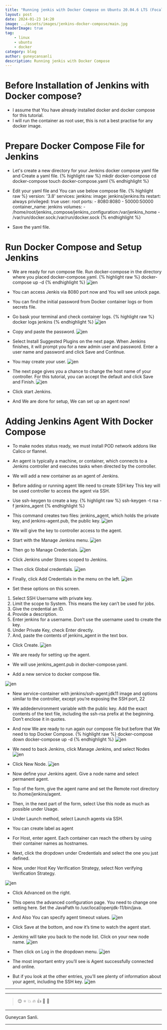 ```yaml
---
title: "Running jenkis with Docker Compose on Ubuntu 20.04.6 LTS (Focal Fossa)"
layout: post
date: 2024-01-23 14:20
image: ../assets/images/jenkins-docker-compose/main.jpg
headerImage: true
tag:
    - linux
    - ubuntu
    - docker
category: blog
author: guneycansanli
description: Running jenkis with Docker Compose
---
```


# Before Installation of Jenkins with Docker compose?

- I assume that You have already installed docker and docker compose for this tutorial.
- I will run the container as root user, this is not a best practise for any docker image. 

# Prepare Docker Compose File for Jenkins

- Let's create a new directory for your Jenkins docker compose yaml file and Create a yaml file.
{% highlight raw %}
mkdir docker-compose
cd docker-compose
touch docker-compose.yaml
{% endhighlight %}

- Edit your yaml file and You can use below compose file.
{% highlight raw %}
version: '3.8'
services:
  jenkins:
    image: jenkins/jenkins:lts
    restart: always
    privileged: true
    user: root
    ports:
      - 8080:8080
      - 50000:50000
    container_name: jenkins
    volumes:
      - /home/root/jenkins_compose/jenkins_configuration:/var/jenkins_home
      - /var/run/docker.sock:/var/run/docker.sock
{% endhighlight %}

- Save the yaml file.

# Run Docker Compose and Setup Jenkins

- We are ready for run compose file. Run docker-compose in the directory where you placed docker-compose.yaml.
{% highlight raw %}
docker-compose up -d
{% endhighlight %}
![jen][1]

- You can access Jenkis via 8080 port now and You will see unlock page.
- You can find the initial password from Docker container logs or from secrets file.
- Go bask your terminal and check container logs.
{% highlight raw %}
docker logs jenkins
{% endhighlight %}
![jen][2]

- Copy and paste the password.
![jen][3]

- Select Install Suggested Plugins on the next page. When Jenkins finishes, it will prompt you for a new admin user and password. Enter a user name and password and click Save and Continue.

- You may create your user.
![jen][4]

- The next page gives you a chance to change the host name of your controller. For this tutorial, you can accept the default and click Save and Finish.
![jen][5]


- Click start Jenkins. 
- And We are done for setup, We can set up an agent now!


# Adding Jenkins Agent With Docker Compose

- To make nodes status ready, we must install POD network addons like Calico or flannel.
- An agent is typically a machine, or container, which connects to a Jenkins controller and executes tasks when directed by the controller.
- We will add a new container as an agent of Jenkins.
- Before adding or running agent We need to create SSH key This key will be used controller to access the agent via SSH.
- Use ssh-keygen to create a key.
{% highlight raw %}
ssh-keygen -t rsa -f jenkins_agent
{% endhighlight %}

- This command creates two files: jenkins_agent, which holds the private key, and jenkins-agent.pub, the public key.
![jen][6]

- We will give the key to controller access to the agent.
- Start with the Manage Jenkins menu.
![jen][8]

- Then go to Manage Credentials.
![jen][9]

- Click Jenkins under Stores scoped to Jenkins.
- Then click Global credentials.
![jen][10]

- Finally, click Add Credentials in the menu on the left.
![jen][11]

- Set these options on this screen.
1. Select SSH Username with private key.
2. Limit the scope to System. This means the key can’t be used for jobs.
3. Give the credential an ID.
4. Provide a description.
5. Enter jenkins for a username. Don’t use the username used to create the key.
6. Under Private Key,  check Enter directly.
7. And, paste the contents of jenkins_agent in the text box.

- Click Create.
![jen][12]

- We are ready for setting up the agent.
- We will use jenkins_agent.pub in docker-compose.yaml.
- Add a new service to docker compose file.

![jen][13]
- New service-container with jenkins/ssh-agent:jdk11 image and options similar to the controller, except you’re exposing the SSH port, 22
- We addedenvironment variable with the public key. Add the exact contents of the text file, including the ssh-rsa prefix at the beginning. Don’t enclose it in quotes.


- And now We are ready to run again our compose file but before that We need to top Docker Compose.
{% highlight raw %}
docker-compose down
docker-compose up -d
{% endhighlight %}
![jen][14]

- We need to back Jenkins, click Manage Jenkins, and select Nodes
![jen][15]

- Click New Node.
![jen][16]

- Now define your Jenkins agent. Give a node name and select permanent agent.

- Top of the form, give the agent name and set the Remote root directory to /home/jenkins/agent.
- Then, in the next part of the form, select Use this node as much as possible under Usage.
- Under Launch method, select Launch agents via SSH.
- You can create label as agent
- For Host, enter agent. Each container can reach the others by using their container names as hostnames.
- Next, click the dropdown under Credentials and select the one you just defined.
- Now, under Host Key Verification Strategy, select Non verifying Verification Strategy.

![jen][17]
- Click Advanced on the right.
- This opens the advanced configuration page. You need to change one setting here. Set the JavaPath to /usr/local/openjdk-11/bin/java.
- And Also You can specify agent timeout values.
![jen][18]

- Click Save at the bottom, and now it’s time to watch the agent start.
- Jenkins will take you back to the node list. Click on your new node name.
![jen][19]

- Then click on Log in the dropdown menu.
![jen][20]


- The most important entry you’ll see is Agent successfully connected and online.
- But if you look at the other entries, you’ll see plenty of information about your agent, including the SSH key. 
![jen][21]



---
---

> :blush: :star: :boom: :fire: :+1: :eyes: :metal:

---

Guneycan Sanli.

---

[1]: ../assets/images/jenkins-docker-compose/jenkins1.jpg
[2]: ../assets/images/jenkins-docker-compose/jenkins2.jpg
[3]: ../assets/images/jenkins-docker-compose/jenkins3.jpg
[4]: ../assets/images/jenkins-docker-compose/jenkins4.jpg
[5]: ../assets/images/jenkins-docker-compose/jen5.jpg
[6]: ../assets/images/jenkins-docker-compose/jen6.jpg
[7]: ../assets/images/k8s/k8s-1-3.jpg
[8]: ../assets/images/jenkins-docker-compose/jen8.jpg
[9]: ../assets/images/jenkins-docker-compose/jen9.jpg
[10]: ../assets/images/jenkins-docker-compose/jen10.jpg
[11]: ../assets/images/jenkins-docker-compose/jen11.jpg
[12]: ../assets/images/jenkins-docker-compose/jen12.jpg
[13]: ../assets/images/jenkins-docker-compose/jen13.jpg
[14]: ../assets/images/jenkins-docker-compose/jen14.jpg
[15]: ../assets/images/jenkins-docker-compose/jen15.jpg
[16]: ../assets/images/jenkins-docker-compose/jen16.jpg
[17]: ../assets/images/jenkins-docker-compose/jen17.jpg
[18]: ../assets/images/jenkins-docker-compose/java18.jpg
[19]: ../assets/images/jenkins-docker-compose/jen19.jpg
[20]: ../assets/images/jenkins-docker-compose/jen20.jpg
[21]: ../assets/images/jenkins-docker-compose/jen21.jpg
